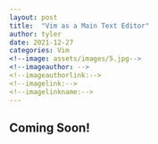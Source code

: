 ```yaml
---
layout: post
title:  "Vim as a Main Text Editor"
author: tyler
date: 2021-12-27
categories: Vim 
<!--image: assets/images/5.jpg-->
<!--imageauthor: -->
<!--imageauthorlink:-->
<!--imagelink:-->
<!--imagelinkname:-->
---
```


## Coming Soon!
<!--more-->
